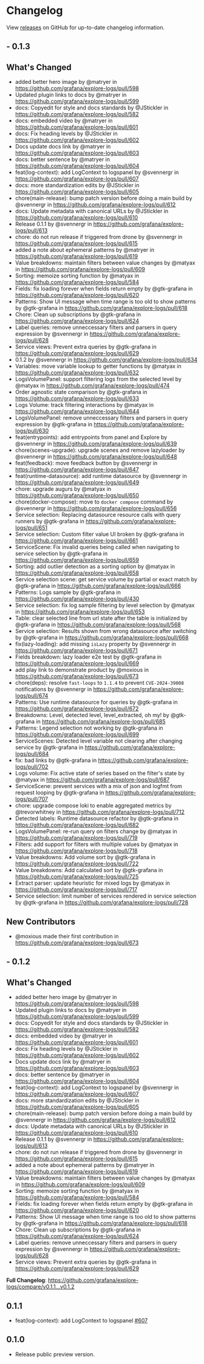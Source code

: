 # Changelog

View [releases](https://github.com/grafana/explore-logs/releases/) on GitHub for up-to-date changelog information.

## - 0.1.3
## What's Changed
* added better hero image by @matryer in https://github.com/grafana/explore-logs/pull/598
* Updated plugin links to docs by @matryer in https://github.com/grafana/explore-logs/pull/599
* docs: Copyedit for style and docs standards by @JStickler in https://github.com/grafana/explore-logs/pull/582
* docs: embedded video by @matryer in https://github.com/grafana/explore-logs/pull/601
* docs: Fix heading levels by @JStickler in https://github.com/grafana/explore-logs/pull/602
* Docs update docs link by @matryer in https://github.com/grafana/explore-logs/pull/603
* docs: better sentence by @matryer in https://github.com/grafana/explore-logs/pull/604
* feat(log-context): add LogContext to logspanel by @svennergr in https://github.com/grafana/explore-logs/pull/607
* docs: more standardization edits by @JStickler in https://github.com/grafana/explore-logs/pull/605
* chore(main-release): bump patch version before doing a main build by @svennergr in https://github.com/grafana/explore-logs/pull/612
* docs: Update metadata with canonical URLs by @JStickler in https://github.com/grafana/explore-logs/pull/610
* Release 0.1.1 by @svennergr in https://github.com/grafana/explore-logs/pull/613
* chore: do not run release if triggered from drone by @svennergr in https://github.com/grafana/explore-logs/pull/615
* added a note about ephemeral patterns by @matryer in https://github.com/grafana/explore-logs/pull/619
* Value breakdowns: maintain filters between value changes by @matyax in https://github.com/grafana/explore-logs/pull/609
* Sorting: memoize sorting function by @matyax in https://github.com/grafana/explore-logs/pull/584
* Fields: fix loading forever when fields return empty by @gtk-grafana in https://github.com/grafana/explore-logs/pull/620
* Patterns: Show UI message when time range is too old to show patterns by @gtk-grafana in https://github.com/grafana/explore-logs/pull/618
* Chore: Clean up subscriptions by @gtk-grafana in https://github.com/grafana/explore-logs/pull/624
* Label queries: remove unneccessary filters and parsers in query expression by @svennergr in https://github.com/grafana/explore-logs/pull/628
* Service views: Prevent extra queries by @gtk-grafana in https://github.com/grafana/explore-logs/pull/629
* 0.1.2 by @svennergr in https://github.com/grafana/explore-logs/pull/634
* Variables: move variable lookup to getter functions by @matyax in https://github.com/grafana/explore-logs/pull/632
* LogsVolumePanel: support filtering logs from the selected level by @matyax in https://github.com/grafana/explore-logs/pull/474
* Order agnostic state comparison by @gtk-grafana in https://github.com/grafana/explore-logs/pull/633
* Logs Volume: track filtering interactions by @matyax in https://github.com/grafana/explore-logs/pull/644
* LogsVolumePanel: remove unneccessary filters and parsers in query expression by @gtk-grafana in https://github.com/grafana/explore-logs/pull/630
* feat(entrypoints): add entrypoints from panel and Explore by @svennergr in https://github.com/grafana/explore-logs/pull/639
* chore(scenes-upgrade): upgrade scenes and remove lazyloader by @svennergr in https://github.com/grafana/explore-logs/pull/648
* feat(feedback): move feedback button by @svennergr in https://github.com/grafana/explore-logs/pull/647
* feat(runtime-datasource): add runtime datasource by @svennergr in https://github.com/grafana/explore-logs/pull/649
* chore: upgrade augurs by @matyax in https://github.com/grafana/explore-logs/pull/650
* chore(docker-compose): move to `docker compose` command by @svennergr in https://github.com/grafana/explore-logs/pull/656
* Service selection: Replacing datasource resource calls with query runners by @gtk-grafana in https://github.com/grafana/explore-logs/pull/651
* Service selection: Custom filter value UI broken by @gtk-grafana in https://github.com/grafana/explore-logs/pull/661
* ServiceScene: Fix invalid queries being called when navigating to service selection by @gtk-grafana in https://github.com/grafana/explore-logs/pull/659
* Sorting: add outlier detection as a sorting option by @matyax in https://github.com/grafana/explore-logs/pull/658
* Service selection scene: get service volume by partial or exact match by @gtk-grafana in https://github.com/grafana/explore-logs/pull/666
* Patterns: Logs sample by @gtk-grafana in https://github.com/grafana/explore-logs/pull/430
* Service selection: fix log sample filtering by level selection by @matyax in https://github.com/grafana/explore-logs/pull/653
* Table: clear selected line from url state after the table is initialized by @gtk-grafana in https://github.com/grafana/explore-logs/pull/568
* Service selection: Results shown from wrong datasource after switching by @gtk-grafana in https://github.com/grafana/explore-logs/pull/668
* fix(lazy-loading): add missing `isLazy` property by @svennergr in https://github.com/grafana/explore-logs/pull/671
* Fields breakdown: lazy loader e2e test by @gtk-grafana in https://github.com/grafana/explore-logs/pull/669
* add play link to demonstrate product by @moxious in https://github.com/grafana/explore-logs/pull/673
* chore(deps): resolve `fast-loops` to `1.1.4` to prevent `CVE-2024-39008` notifications by @svennergr in https://github.com/grafana/explore-logs/pull/674
* Patterns: Use runtime datasource for queries by @gtk-grafana in https://github.com/grafana/explore-logs/pull/672
* Breakdowns: Level, detected level, level_extracted, oh my! by @gtk-grafana in https://github.com/grafana/explore-logs/pull/685
* Patterns: Legend selection not working by @gtk-grafana in https://github.com/grafana/explore-logs/pull/699
* ServiceScenes: Detected level variable not clearing after changing service by @gtk-grafana in https://github.com/grafana/explore-logs/pull/684
* fix: bad links by @gtk-grafana in https://github.com/grafana/explore-logs/pull/702
* Logs volume: Fix active state of series based on the filter's state by @matyax in https://github.com/grafana/explore-logs/pull/687
* ServiceScene: prevent services with a mix of json and logfmt from request looping by @gtk-grafana in https://github.com/grafana/explore-logs/pull/707
* chore: upgrade compose loki to enable aggregated metrics by @trevorwhitney in https://github.com/grafana/explore-logs/pull/712
* Detected labels: Runtime datasource refactor by @gtk-grafana in https://github.com/grafana/explore-logs/pull/682
* LogsVolumePanel: re-run query on filters change by @matyax in https://github.com/grafana/explore-logs/pull/719
* Filters: add support for filters with multiple values by @matyax in https://github.com/grafana/explore-logs/pull/718
* Value breakdowns: Add volume sort by @gtk-grafana in https://github.com/grafana/explore-logs/pull/722
* Value breakdowns: Add calculated sort by @gtk-grafana in https://github.com/grafana/explore-logs/pull/725
* Extract parser: update heuristic for mixed logs by @matyax in https://github.com/grafana/explore-logs/pull/717
* Service selection: limit number of services rendered in service selection by @gtk-grafana in https://github.com/grafana/explore-logs/pull/728

## New Contributors
* @moxious made their first contribution in https://github.com/grafana/explore-logs/pull/673

## - 0.1.2
## What's Changed
* added better hero image by @matryer in https://github.com/grafana/explore-logs/pull/598
* Updated plugin links to docs by @matryer in https://github.com/grafana/explore-logs/pull/599
* docs: Copyedit for style and docs standards by @JStickler in https://github.com/grafana/explore-logs/pull/582
* docs: embedded video by @matryer in https://github.com/grafana/explore-logs/pull/601
* docs: Fix heading levels by @JStickler in https://github.com/grafana/explore-logs/pull/602
* Docs update docs link by @matryer in https://github.com/grafana/explore-logs/pull/603
* docs: better sentence by @matryer in https://github.com/grafana/explore-logs/pull/604
* feat(log-context): add LogContext to logspanel by @svennergr in https://github.com/grafana/explore-logs/pull/607
* docs: more standardization edits by @JStickler in https://github.com/grafana/explore-logs/pull/605
* chore(main-release): bump patch version before doing a main build by @svennergr in https://github.com/grafana/explore-logs/pull/612
* docs: Update metadata with canonical URLs by @JStickler in https://github.com/grafana/explore-logs/pull/610
* Release 0.1.1 by @svennergr in https://github.com/grafana/explore-logs/pull/613
* chore: do not run release if triggered from drone by @svennergr in https://github.com/grafana/explore-logs/pull/615
* added a note about ephemeral patterns by @matryer in https://github.com/grafana/explore-logs/pull/619
* Value breakdowns: maintain filters between value changes by @matyax in https://github.com/grafana/explore-logs/pull/609
* Sorting: memoize sorting function by @matyax in https://github.com/grafana/explore-logs/pull/584
* Fields: fix loading forever when fields return empty by @gtk-grafana in https://github.com/grafana/explore-logs/pull/620
* Patterns: Show UI message when time range is too old to show patterns by @gtk-grafana in https://github.com/grafana/explore-logs/pull/618
* Chore: Clean up subscriptions by @gtk-grafana in https://github.com/grafana/explore-logs/pull/624
* Label queries: remove unneccessary filters and parsers in query expression by @svennergr in https://github.com/grafana/explore-logs/pull/628
* Service views: Prevent extra queries by @gtk-grafana in https://github.com/grafana/explore-logs/pull/629

**Full Changelog**: https://github.com/grafana/explore-logs/compare/v0.1.1...v0.1.2

## 0.1.1
* feat(log-context): add LogContext to logspanel [#607](https://github.com/grafana/explore-logs/pull/607)

## 0.1.0
* Release public preview version. 
